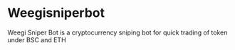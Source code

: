 # Weegisniperbot
Weegi Sniper Bot is a cryptocurrency sniping bot for quick trading of token under BSC and ETH
